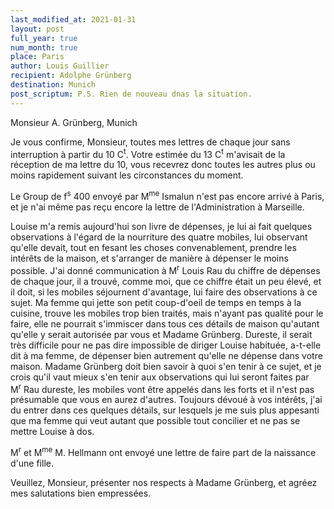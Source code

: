 ```yaml
---
last_modified_at: 2021-01-31
layout: post
full_year: true
num_month: true
place: Paris
author: Louis Guillier
recipient: Adolphe Grünberg
destination: Munich
post_scriptum: P.S. Rien de nouveau dnas la situation.
---
```


Monsieur A. Grünberg, Munich


Je vous confirme, Monsieur, toutes mes lettres de chaque jour sans interruption
à partir du 10 C<sup>t</sup>.  Votre estimée du 13 C<sup>t</sup> m'avisait de la réception de ma
lettre du 10, vous recevrez donc toutes les autres plus ou moins rapidement
suivant les circonstances du moment.

Le Group de f<sup>s</sup> 400 envoyé par M<sup>me</sup> Ismalun n'est pas encore arrivé à Paris, et
je n'ai même pas reçu encore la lettre de l'Administration à Marseille.

Louise m'a remis aujourd'hui son livre de dépenses, je lui ai fait quelques
observations à l'égard de la nourriture des quatre mobiles, lui observant
qu'elle devait, tout en fesant les choses convenablement, prendre les intérêts
de la maison, et s'arranger de manière à dépenser le moins possible. J'ai donné
communication à M<sup>r</sup> Louis Rau du chiffre de dépenses de chaque jour, il
a trouvé, comme moi, que ce chiffre était un peu élevé, et il doit, si les
mobiles séjournent d'avantage, lui faire des observations à ce sujet. Ma femme
qui jette son petit coup-d'oeil de temps en temps à la cuisine, trouve les
mobiles trop bien traités, mais n'ayant pas qualité pour le faire, elle ne
pourrait s'immiscer dans tous ces détails de maison qu'autant qu'elle y serait
autorisée par vous et Madame Grünberg. Dureste, il serait très difficile pour
ne pas dire impossible de diriger Louise habituée, a-t-elle dit à ma femme, de
dépenser bien autrement qu'elle ne dépense dans votre maison. Madame Grünberg
doit bien savoir à quoi s'en tenir à ce sujet, et je crois qu'il vaut mieux
s'en tenir aux observations qui lui seront faites par M<sup>r</sup> Rau dureste, les
mobiles vont être appelés dans les forts et il n'est pas présumable que vous en
aurez d'autres. Toujours dévoué à vos intérêts, j'ai du entrer dans ces
quelques détails, sur lesquels je me suis plus appesanti que ma femme qui veut
autant que possible tout concilier et ne pas se mettre Louise à dos.

M<sup>r</sup> et M<sup>me</sup> M. Hellmann ont envoyé une lettre de faire part de la naissance d'une
fille.


Veuillez, Monsieur, présenter nos respects à Madame Grünberg, et agréez mes
salutations bien empressées.
